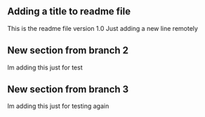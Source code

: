 ## Adding a title to readme file
This is the readme file version 1.0
Just adding a new line remotely

## New section from branch 2
Im adding this just for test

## New section from branch 3
Im adding this just for testing again